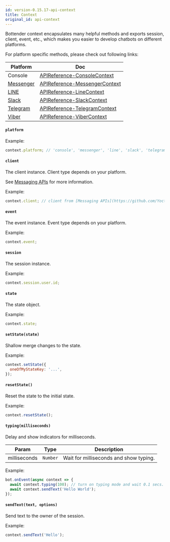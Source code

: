 ```yaml
---
id: version-0.15.17-api-context
title: Context
original_id: api-context
---
```


Bottender context encapsulates many helpful methods and exports session, client, event, etc., which makes you easier to develop chatbots on different platforms.

For platform specific methods, please check out following links:

| Platform                                | Doc                                                   |
| --------------------------------------- | ----------------------------------------------------- |
| Console                                 | [APIReference-ConsoleContext](api-consolecontext)     |
| [Messenger](https://www.messenger.com/) | [APIReference-MessengerContext](api-messengercontext) |
| [LINE](https://line.me/)                | [APIReference-LineContext](api-linecontext)           |
| [Slack](https://slack.com/)             | [APIReference-SlackContext](api-slackcontext)         |
| [Telegram](https://telegram.org/)       | [APIReference-TelegramContext](api-telegramcontext)   |
| [Viber](https://www.viber.com/)         | [APIReference-ViberContext](api-vibercontext)         |

#### `platform`

Example:

```js
context.platform; // 'console', 'messenger', 'line', 'slack', 'telegram', 'viber'...
```

#### `client`

The client instance. Client type depends on your platform.

See [Messaging APIs](https://github.com/Yoctol/messaging-apis) for more information.

Example:

```js
context.client; // client from [Messaging APIs](https://github.com/Yoctol/messaging-apis)
```

#### `event`

The event instance. Event type depends on your platform.

Example:

```js
context.event;
```

#### `session`

The session instance.

Example:

```js
context.session.user.id;
```

#### `state`

The state object.

Example:

```js
context.state;
```

#### `setState(state)`

Shallow merge changes to the state.

Example:

```js
context.setState({
  oneOfMyStateKey: '...',
});
```

#### `resetState()`

Reset the state to the initial state.

Example:

```js
context.resetState();
```

#### `typing(milliseconds)`

Delay and show indicators for milliseconds.

| Param        | Type     | Description                            |
| ------------ | -------- | -------------------------------------- |
| milliseconds | `Number` | Wait for milliseconds and show typing. |

Example:

```js
bot.onEvent(async context => {
  await context.typing(100); // turn on typing mode and wait 0.1 secs.
  await context.sendText('Hello World');
});
```

#### `sendText(text, options)`

Send text to the owner of the session.

Example:

```js
context.sendText('Hello');
```
